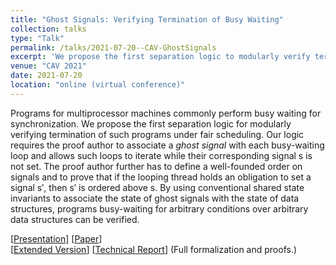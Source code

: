 ```yaml
---
title: "Ghost Signals: Verifying Termination of Busy Waiting"
collection: talks
type: "Talk"
permalink: /talks/2021-07-20--CAV-GhostSignals
excerpt: 'We propose the first separation logic to modularly verify termination of busy-waiting. We achieve this by introducing a novel type of ghost resource, called _ghost signals_.'
venue: "CAV 2021"
date: 2021-07-20
location: "online (virtual conference)"
---
```


Programs for multiprocessor machines commonly perform busy waiting for synchronization.
We propose the first separation logic for modularly verifying termination of such programs under fair scheduling.
Our logic requires the proof author to associate a _ghost signal_ with each busy-waiting loop and allows such loops to iterate while their corresponding signal s is not set.
The proof author further has to define a well-founded order on signals and to prove that if the looping thread holds an obligation to set a signal s′, then s′ is ordered above s.
By using conventional shared state invariants to associate the state of ghost signals with the state of data structures, programs busy-waiting for arbitrary conditions over arbitrary data structures can be verified.

[[Presentation](https://ucl-pplv.github.io/CAV21/poster_P_158/)]
[[Paper](https://link.springer.com/chapter/10.1007/978-3-030-81688-9_2)]  
[[Extended Version](https://arxiv.org/abs/2010.11762)]
[[Technical Report](https://people.cs.kuleuven.be/~tobias.reinhard/ghostSignals--TR.pdf)]
(Full formalization and proofs.)  
